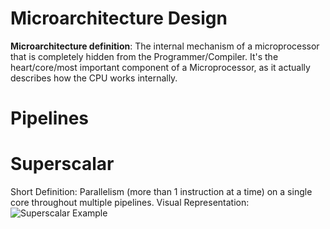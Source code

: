 # Microarchitecture Design

**Microarchitecture definition**: The internal mechanism of a microprocessor that is completely hidden from the Programmer/Compiler. 
It's the heart/core/most important component of a Microprocessor, as it actually describes how the CPU works internally.

# **Pipelines**

# **Superscalar**
  Short Definition: Parallelism (more than 1 instruction at a time) on a single core throughout multiple pipelines.
  Visual Representation:
  ![Superscalar Example](http://image.prntscr.com/image/2bba2448a9354367af21a47c35b527b1.png)
